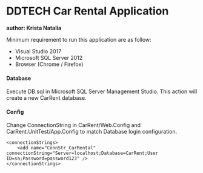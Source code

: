 # DDTECH Car Rental Application

**author: Krista Natalia**

Minimum requirement to run this application are as follow:

* Visual Studio 2017
* Microsoft SQL Server 2012
* Browser (Chrome / Firefox)

#### Database

Execute DB.sql in Microsoft SQL Server Management Studio.
This action will create a new CarRent database.


#### Config

Change ConnectionString in CarRent/Web.Config and CarRent.UnitTest/App.Config to match Database login configuration.
```
<connectionStrings>
	<add name="ConnStr_CarRental" connectionString="Server=localhost;Database=CarRent;User ID=sa;Password=password123" />
</connectionStrings>
```

